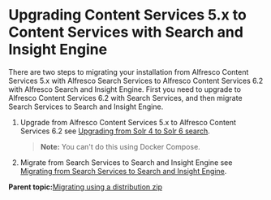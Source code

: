 # Upgrading Content Services 5.x to Content Services with Search and Insight Engine

There are two steps to migrating your installation from Alfresco Content Services 5.x with Alfresco Search Services to Alfresco Content Services 6.2 with Alfresco Search and Insight Engine. First you need to upgrade to Alfresco Content Services 6.2 with Search Services, and then migrate Search Services to Search and Insight Engine.

1.  Upgrade from Alfresco Content Services 5.x to Alfresco Content Services 6.2 see [Upgrading from Solr 4 to Solr 6 search](https://docs.alfresco.com/search-enterprise/tasks/solr4-solr6-migration.html).

    > **Note:** You can't do this using Docker Compose.

2.  Migrate from Search Services to Search and Insight Engine see [Migrating from Search Services to Search and Insight Engine](upgrade-ss1.1-IE1.0.md).

**Parent topic:**[Migrating using a distribution zip](../concepts/search-insight-engine-upgrading1.md)

